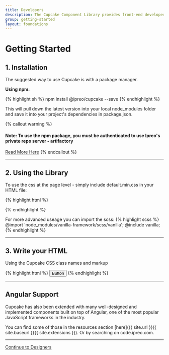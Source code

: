 ```yaml
---
title: Developers
description: The Cupcake Component Library provides front-end developers & engineers a collection of reusable HTML and SCSS partials to build user interfaces.
group: getting-started
layout: foundations
---
```



# Getting Started

## 1. Installation

The suggested way to use Cupcake is with a package manager.

**Using npm:**

{% highlight sh %}
npm install @ipreo/cupcake  --save
{% endhighlight %}

This will pull down the latest version into your local node_modules folder and save it into your project's dependencies in package.json.

{% callout warning %}
#### Note: To use the npm package, you must be authenticated to use Ipreo's private repo server - artifactory 
[Read More Here](https://teamipreo.atlassian.net/wiki/spaces/DevelopmentTools/pages/42729761/How+to+get+started+with+Artifactory)
{% endcallout %}


--- 


## 2. Using the Library

To use the css at the page level - simply include default.min.css in your HTML file:

{% highlight html %}
<link rel="stylesheet" href="path/to/node_modules/@ipreo/cupcake/default.min.css">
{% endhighlight %}


For more advanced useage you can import the scss:
{% highlight scss %}
@import 'node_modules/vanilla-framework/scss/vanilla';
@include vanilla;
{% endhighlight %}

--- 


## 3. Write your HTML
Using the Cupcake CSS class names and markup

{% highlight html %}
<button class="c-btn c-btn-primary"> Button </button>
{% endhighlight %}


--- 


## Angular Support

Cupcake has also been extended with many well-designed and implemented components built on top of Angular, one of the most popular JavaScript frameworks in the industry.


You can find some of those in the resources section [here]({{ site.url }}{{ site.baseurl }}{{ site.extensions }}). Or by searching on code.ipreo.com.

---

<a class="c-btn-link c-pull-right" href="{{ site.url }}{{ site.baseurl }}/content/getting-started/designers/">
 Continue to Designers <i class="fa fa-arrow-right"></i>
</a>